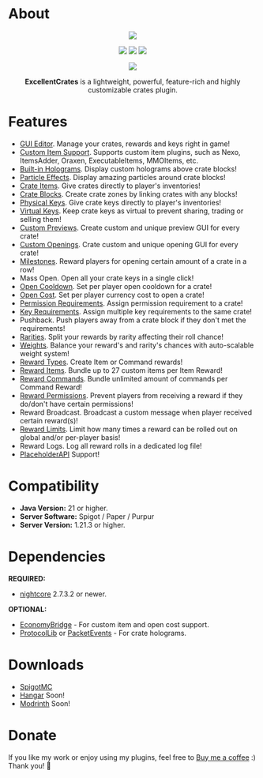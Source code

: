# About
<div align="center">
  <img src="https://nightexpressdev.com/excellentcrates/header.png">
  
  <a href="https://discord.gg/EwNFGsnGaW"><img src="https://i.imgur.com/h45m0s6.png"></a>
  <a href="https://ko-fi.com/nightexpress"><img src="https://i.imgur.com/AzBMWfk.png"></a>
  <a href="https://nightexpressdev.com/coinsengine/"><img src="https://i.imgur.com/3sH9F74.png"></a>
  
  ![](https://repo.nightexpressdev.com/api/badge/latest/releases/su/nightexpress/excellentcrates/ExcellentCrates?color=40c14a&name=ExcellentCrates&prefix=v)

**ExcellentCrates** is a lightweight, powerful, feature-rich and highly customizable crates plugin.
</div>

# Features
- [GUI Editor](https://nightexpressdev.com/excellentcrates/editor-gui/). Manage your crates, rewards and keys right in game!
- [Custom Item Support](https://nightexpressdev.com/excellentcrates/hooks/custom-items/). Supports custom item plugins, such as Nexo, ItemsAdder, Oraxen, ExecutableItems, MMOItems, etc.
- [Built-in Holograms](https://nightexpressdev.com/excellentcrates/hooks/holograms/). Display custom holograms above crate blocks!
- [Particle Effects](https://nightexpressdev.com/excellentcrates/crates/placement#particle-effects). Display amazing particles around crate blocks!
- [Crate Items](https://nightexpressdev.com/excellentcrates/crates/appearance/). Give crates directly to player's inventories!
- [Crate Blocks](https://nightexpressdev.com/excellentcrates/crates/placement). Create crate zones by linking crates with any blocks!
- [Physical Keys](https://nightexpressdev.com/excellentcrates/keys/setup/). Give crate keys directly to player's inventories!
- [Virtual Keys](https://nightexpressdev.com/excellentcrates/keys/virtual-keys/). Keep crate keys as virtual to prevent sharing, trading or selling them!
- [Custom Previews](https://nightexpressdev.com/excellentcrates/crates/previews/). Create custom and unique preview GUI for every crate!
- [Custom Openings](https://nightexpressdev.com/excellentcrates/crates/openings/). Crate custom and unique opening GUI for every crate!
- [Milestones](https://nightexpressdev.com/excellentcrates/crates/milestones/). Reward players for opening certain amount of a crate in a row!
- Mass Open. Open all your crate keys in a single click!
- [Open Cooldown](https://nightexpressdev.com/excellentcrates/crates/open-cooldown/). Set per player open cooldown for a crate!
- [Open Cost](https://nightexpressdev.com/excellentcrates/crates/open-cost/). Set per player currency cost to open a crate!
- [Permission Requirements](https://nightexpressdev.com/excellentcrates/crates/open-permission/). Assign permission requirement to a crate!
- [Key Requirements](https://nightexpressdev.com/excellentcrates/crates/key-requirements/). Assign multiple key requirements to the same crate!
- Pushback. Push players away from a crate block if they don't met the requirements!
- [Rarities](https://nightexpressdev.com/excellentcrates/rewards/rarity-weights/). Split your rewards by rarity affecting their roll chance!
- [Weights](https://nightexpressdev.com/excellentcrates/rewards/rarity-weights/). Balance your reward's and rarity's chances with auto-scalable weight system!
- [Reward Types](https://nightexpressdev.com/excellentcrates/rewards/setup/). Create Item or Command rewards!
- [Reward Items](https://nightexpressdev.com/excellentcrates/rewards/setup#setup-item-reward). Bundle up to 27 custom items per Item Reward!
- [Reward Commands](https://nightexpressdev.com/excellentcrates/rewards/setup#setup-command-reward). Bundle unlimited amount of commands per Command Reward!
- [Reward Permissions](https://nightexpressdev.com/excellentcrates/rewards/permissions/). Prevent players from receiving a reward if they do/don't have certain permissions!
- Reward Broadcast. Broadcast a custom message when player received certain reward(s)!
- [Reward Limits](https://nightexpressdev.com/excellentcrates/rewards/roll-limits/). Limit how many times a reward can be rolled out on global and/or per-player basis!
- Reward Logs. Log all reward rolls in a dedicated log file!
- [PlaceholderAPI](https://nightexpressdev.com/excellentcrates/hooks/placeholder_api/) Support!

# Compatibility
- **Java Version:** 21 or higher.
- **Server Software:** Spigot / Paper / Purpur
- **Server Version:** 1.21.3 or higher.

# Dependencies
**REQUIRED:**
- [nightcore](https://nightexpressdev.com/nightcore/) 2.7.3.2 or newer.

**OPTIONAL:**
- [EconomyBridge](https://nightexpressdev.com/economy-bridge/) - For custom item and open cost support.
- [ProtocolLib](https://ci.dmulloy2.net/job/ProtocolLib/) or [PacketEvents](https://spigotmc.org/resources/80279/) - For crate holograms.

# Downloads
- [SpigotMC](https://spigotmc.org/resources/48732/)
- [Hangar](https://spigotmc.org/resources/48732/) Soon!
- [Modrinth](https://spigotmc.org/resources/48732/) Soon!

# Donate
If you like my work or enjoy using my plugins, feel free to [Buy me a coffee](https://ko-fi.com/nightexpress) :) Thank you! 🧡

